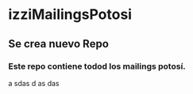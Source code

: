 # izziMailingsPotosi

## Se crea nuevo Repo

### Este repo contiene todod los mailings potosí.

a
sdas
d
as
das
